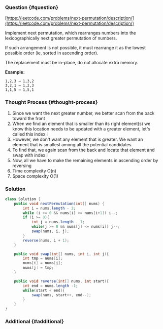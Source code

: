 ### Question {#question}

[https://leetcode.com/problems/next-permutation/description/](https://leetcode.com/problems/next-permutation/description/)

Implement next permutation, which rearranges numbers into the lexicographically next greater permutation of numbers.

If such arrangement is not possible, it must rearrange it as the lowest possible order \(ie, sorted in ascending order\).

The replacement must be in-place, do not allocate extra memory.

**Example:**

```
1,2,3 → 1,3,2
3,2,1 → 1,2,3
1,1,5 → 1,5,1
```

### Thought Process {#thought-process}

1. Since we want the next greater number, we better scan from the back toward the front
2. When we find an element that is smaller than its right element\(s\) we know this location needs to be updated with a greater element, let's called this index i
3. However, we don't want any element that is greater. We want an element that is smallest among all the potential candidates.
4. To find that, we again scan from the back and locate that element and swap with index i
5. Now, all we have to make the remaining elements in ascending order by reversing
6. Time complexity O\(n\)
7. Space complexity O\(1\)

### Solution

```java
class Solution {
    public void nextPermutation(int[] nums) {
        int i = nums.length - 2;
        while (i >= 0 && nums[i] >= nums[i+1]) i--;
        if (i >= 0){
            int j = nums.length - 1;
            while(j >= 0 && nums[j] <= nums[i]) j--;
            swap(nums, i, j);
        }
        reverse(nums, i + 1);
    }

    public void swap(int[] nums, int i, int j){
        int tmp = nums[i];
        nums[i] = nums[j];
        nums[j] = tmp;
    }

    public void reverse(int[] nums, int start){
        int end = nums.length -1;
        while(start < end){
            swap(nums, start++, end--);
        }
    }
}
```

### Additional {#additional}




